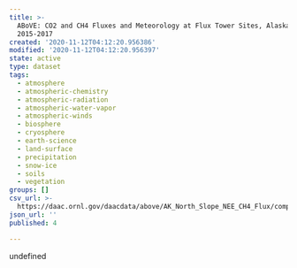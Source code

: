 ```yaml
---
title: >-
  ABoVE: CO2 and CH4 Fluxes and Meteorology at Flux Tower Sites, Alaska,
  2015-2017
created: '2020-11-12T04:12:20.956386'
modified: '2020-11-12T04:12:20.956397'
state: active
type: dataset
tags:
  - atmosphere
  - atmospheric-chemistry
  - atmospheric-radiation
  - atmospheric-water-vapor
  - atmospheric-winds
  - biosphere
  - cryosphere
  - earth-science
  - land-surface
  - precipitation
  - snow-ice
  - soils
  - vegetation
groups: []
csv_url: >-
  https://daac.ornl.gov/daacdata/above/AK_North_Slope_NEE_CH4_Flux/comp/Harmonized_meteo_column_crosswalk.csv
json_url: ''
published: 4

---
```

undefined
